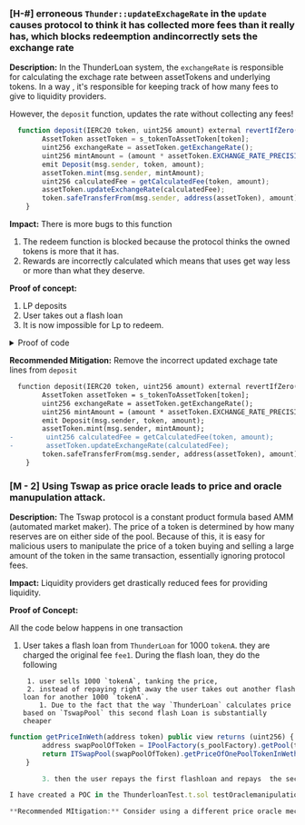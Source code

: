### [H-#] erroneous `Thunder::updateExchageRate` in the `update` causes protocol to think it has collected more fees than it really has, which blocks redeemption andincorrectly sets the exchange rate

**Description:** In the ThunderLoan system, the `exchangeRate` is responsible for calculating the exchage rate between assetTokens and underlying tokens. In a way , it's responsible for keeping track of how many fees to give to liquidity providers.

However, the `deposit` function, updates the rate without collecting any fees! 

```javascript
  function deposit(IERC20 token, uint256 amount) external revertIfZero(amount) revertIfNotAllowedToken(token) {
        AssetToken assetToken = s_tokenToAssetToken[token];
        uint256 exchangeRate = assetToken.getExchangeRate();
        uint256 mintAmount = (amount * assetToken.EXCHANGE_RATE_PRECISION()) / exchangeRate;
        emit Deposit(msg.sender, token, amount);
        assetToken.mint(msg.sender, mintAmount);
        uint256 calculatedFee = getCalculatedFee(token, amount);
        assetToken.updateExchangeRate(calculatedFee);
        token.safeTransferFrom(msg.sender, address(assetToken), amount);
    }

```
**Impact:** There is more bugs to this function

1. The redeem function is blocked because the protocol thinks the owned tokens is more that it has.
2. Rewards are incorrectly calculated which means that uses get way less or more than what they deserve.

**Proof of concept:** 
1. LP deposits
2. User takes out a flash loan
3. It is now impossible for Lp to redeem.

<details>

<summary>Proof of code</summary>

Place the following into ThunderloanTest.t.sol

```javascript
function testRedeemAfterFlashLoan() public setAllowedToken hasDeposits {
        uint256 amountToBorrow = AMOUNT * 10;
        uint256 calculatedFee = thunderLoan.getCalculatedFee(tokenA, amountToBorrow);
        vm.startPrank(user);
        tokenA.mint(address(mockFlashLoanReceiver), AMOUNT);
        thunderLoan.flashloan(address(mockFlashLoanReceiver), tokenA, amountToBorrow, "");
        vm.stopPrank();

        uint256 amountToRedeem = type(uint256).max;
        vm.startPrank(liquidityProvider);
        thunderLoan.redeem(tokenA, amountToRedeem);

    }

```

</details>

**Recommended Mitigation:** Remove the incorrect updated exchage tate lines from `deposit`

```diff
  function deposit(IERC20 token, uint256 amount) external revertIfZero(amount) revertIfNotAllowedToken(token) {
        AssetToken assetToken = s_tokenToAssetToken[token];
        uint256 exchangeRate = assetToken.getExchangeRate();
        uint256 mintAmount = (amount * assetToken.EXCHANGE_RATE_PRECISION()) / exchangeRate;
        emit Deposit(msg.sender, token, amount);
        assetToken.mint(msg.sender, mintAmount);
-        uint256 calculatedFee = getCalculatedFee(token, amount);
-        assetToken.updateExchangeRate(calculatedFee);
        token.safeTransferFrom(msg.sender, address(assetToken), amount);
    }
```

### [M - 2] Using Tswap as price oracle leads to price and oracle manupulation attack.

**Description:**  The Tswap protocol is a constant product formula based AMM (automated market maker). The price of a token is determined by how many reserves are on either side of the pool. Because of this, it is easy for malicious users to manipulate the price of a token buying and selling a large amount of the token in the same transaction, essentially ignoring protocol fees.

**Impact:** Liquidity providers get drastically reduced fees for providing liquidity.

**Proof of Concept:**

All the code below happens in one transaction

1. User takes a flash loan from `ThunderLoan` for 1000 `tokenA`. they are charged the original fee `fee1`. During the flash loan, they do the following

        1. user sells 1000 `tokenA`, tanking the price,
        2. instead of repaying right away the user takes out another flash loan for another 1000 `tokenA`.
           1. Due to the fact that the way `ThunderLoan` calculates price based on `TswapPool` this second flash Loan is substantially cheaper


```javascript
function getPriceInWeth(address token) public view returns (uint256) {
        address swapPoolOfToken = IPoolFactory(s_poolFactory).getPool(token);
        return ITSwapPool(swapPoolOfToken).getPriceOfOnePoolTokenInWeth();
    }

        3. then the user repays the first flashloan and repays  the second flash loan

I have created a POC in the ThunderloanTest.t.sol testOraclemanipulation

**Recommended MItigation:** Consider using a different price oracle mechanism like a chainlink price feed with a Uniswap TWAP fallback oracle.



```